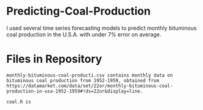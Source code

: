 # Predicting-Coal-Production
I used several time series forecasting models to predict monthly bituminous coal production in the U.S.A. with under 7% error on average.

# Files in Repository
	monthly-bituminous-coal-producti.csv contains monthly data on bituminous coal production from 1952-1959, obtained from 		https://datamarket.com/data/set/22or/monthly-bituminous-coal-production-in-usa-1952-1959#!ds=22or&display=line.

	coal.R is 
